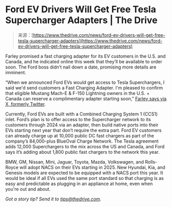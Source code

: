<!--yml
category: 未分类
date: 2024-05-27 14:40:20
-->

# Ford EV Drivers Will Get Free Tesla Supercharger Adapters | The Drive

> 来源：[https://www.thedrive.com/news/ford-ev-drivers-will-get-free-tesla-supercharger-adapters](https://www.thedrive.com/news/ford-ev-drivers-will-get-free-tesla-supercharger-adapters)

Farley promised a fast charging adapter for its EV customers in the U.S. and Canada, and he indicated online this week that they’ll be available to order soon. The Ford boss didn’t nail down a date, promising more details are imminent.  

“When we announced Ford EVs would get access to Tesla Superchargers, I said we'd send customers a Fast Charging Adapter. I'm pleased to confirm that eligible Mustang Mach-E & F-150 Lightning owners in the U.S. + Canada can reserve a complimentary adapter starting soon,” [Farley says via X, formerly Twitter](https://twitter.com/jimfarley98/status/1752708081824247808).

Currently, Ford EVs are built with a Combined Charging System 1 (CCS1) inlet. Ford’s plan is to offer access to the Supercharger network to its customers through 2024 via an adapter, then build native ports into their EVs starting next year that don’t require the extra part. Ford EV customers can already charge up at 10,000 public DC fast chargers as part of the company’s 84,000-plus BlueOval Charge Network. The Tesla agreement adds 12,000 Superchargers to the mix across the US and Canada, and Ford says it’s adding about 1,800 public fast chargers to the network this year.

BMW, GM, Nissan, Mini, Jaguar, Toyota, Mazda, Volkswagen, and Rolls-Royce will adopt NACS on their EVs starting in 2025\. New Hyundai, Kia, and Genesis models are expected to be equipped with a NACS port this year. It would be ideal if all EVs used the same port standard so that charging is as easy and predictable as plugging in an appliance at home, even when you're out and about.

*Got a story tip? Send it to tips@thedrive.com.*